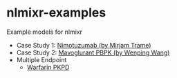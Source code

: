 # nlmixr-examples
Example models for nlmixr

- Case Study 1: [Nimotuzumab (by Mirjam Trame)](case-study-nimotuzumab/Nimo.R)
- Case Study 2: [Mavoglurant PBPK (by Wenping Wang)](case-sutdy-mavoglurant/PBPK.R)
- Multiple Endpoint 
  - [Warfarin PKPD](case-study-warfarin/warfarin_PKPD_joint.R) 
